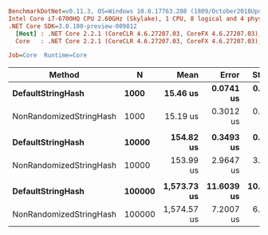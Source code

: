 ``` ini

BenchmarkDotNet=v0.11.3, OS=Windows 10.0.17763.288 (1809/October2018Update/Redstone5)
Intel Core i7-6700HQ CPU 2.60GHz (Skylake), 1 CPU, 8 logical and 4 physical cores
.NET Core SDK=3.0.100-preview-009812
  [Host] : .NET Core 2.2.1 (CoreCLR 4.6.27207.03, CoreFX 4.6.27207.03), 64bit RyuJIT
  Core   : .NET Core 2.2.1 (CoreCLR 4.6.27207.03, CoreFX 4.6.27207.03), 64bit RyuJIT

Job=Core  Runtime=Core  

```
|                  Method |      N |        Mean |      Error |     StdDev |      Median | Ratio | RatioSD |
|------------------------ |------- |------------:|-----------:|-----------:|------------:|------:|--------:|
|       **DefaultStringHash** |   **1000** |    **15.46 us** |  **0.0741 us** |  **0.0693 us** |    **15.43 us** |  **1.00** |    **0.00** |
| NonRandomizedStringHash |   1000 |    15.19 us |  0.3012 us |  0.4948 us |    15.45 us |  0.98 |    0.03 |
|                         |        |             |            |            |             |       |         |
|       **DefaultStringHash** |  **10000** |   **154.82 us** |  **0.3493 us** |  **0.3096 us** |   **154.73 us** |  **1.00** |    **0.00** |
| NonRandomizedStringHash |  10000 |   153.99 us |  2.9647 us |  3.7493 us |   155.12 us |  0.99 |    0.03 |
|                         |        |             |            |            |             |       |         |
|       **DefaultStringHash** | **100000** | **1,573.73 us** | **11.6039 us** | **10.2865 us** | **1,572.34 us** |  **1.00** |    **0.00** |
| NonRandomizedStringHash | 100000 | 1,574.57 us |  7.2007 us |  6.7356 us | 1,571.48 us |  1.00 |    0.01 |
